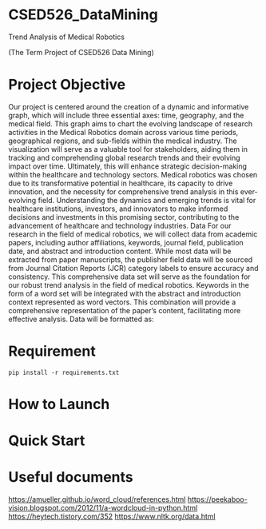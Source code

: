 # CSED526_DataMining
Trend Analysis of Medical Robotics 

(The Term Project of CSED526 Data Mining)

# Project Objective
Our project is centered around the creation of a dynamic and informative graph, which will include three essential axes: time, geography, and the medical field. This graph aims to chart the evolving landscape of research activities in the Medical Robotics domain across various time periods, geographical regions, and sub-fields within the medical industry. 
The visualization will serve as a valuable tool for stakeholders, aiding them in tracking and comprehending global research trends and their evolving impact over time. Ultimately, this will enhance strategic decision-making within the healthcare and technology sectors. Medical robotics was chosen due to its transformative potential in healthcare, its capacity to drive innovation, and the necessity for comprehensive trend analysis in this ever-evolving field. Understanding the dynamics and emerging trends is vital for healthcare institutions, investors, and innovators to make informed decisions and investments in this promising sector, contributing to the advancement of healthcare and technology industries.
Data
For our research in the field of medical robotics, we will collect data from academic papers, including author affiliations, keywords, journal field, publication date, and abstract and introduction content. While most data will be extracted from paper manuscripts, the publisher field data will be sourced from Journal Citation Reports (JCR) category labels to ensure accuracy and consistency. This comprehensive data set will serve as the foundation for our robust trend analysis in the field of medical robotics. Keywords in the form of a word set will be integrated with the abstract and introduction context represented as word vectors. This combination will provide a comprehensive representation of the paper’s content, facilitating more effective analysis. Data will be formatted as: 

# Requirement
~~~
pip install -r requirements.txt
~~~

# How to Launch

# Quick Start

# Useful documents
https://amueller.github.io/word_cloud/references.html 
https://peekaboo-vision.blogspot.com/2012/11/a-wordcloud-in-python.html 
https://heytech.tistory.com/352
https://www.nltk.org/data.html




